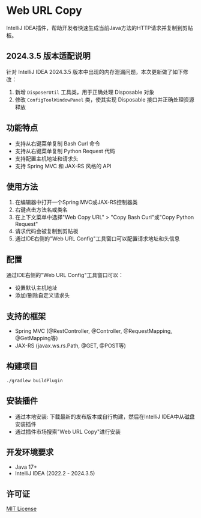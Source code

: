 # Web URL Copy

IntelliJ IDEA插件，帮助开发者快速生成当前Java方法的HTTP请求并复制到剪贴板。

## 2024.3.5 版本适配说明

针对 IntelliJ IDEA 2024.3.5 版本中出现的内存泄漏问题，本次更新做了如下修改：

1. 新增 `DisposerUtil` 工具类，用于正确处理 Disposable 对象
2. 修改 `ConfigToolWindowPanel` 类，使其实现 Disposable 接口并正确处理资源释放

## 功能特点

- 支持从右键菜单复制 Bash Curl 命令
- 支持从右键菜单复制 Python Request 代码
- 支持配置主机地址和请求头
- 支持 Spring MVC 和 JAX-RS 风格的 API

## 使用方法

1. 在编辑器中打开一个Spring MVC或JAX-RS控制器类
2. 右键点击方法名或类名
3. 在上下文菜单中选择"Web Copy URL" > "Copy Bash Curl"或"Copy Python Request"
4. 请求代码会被复制到剪贴板
5. 通过IDE右侧的"Web URL Config"工具窗口可以配置请求地址和头信息

## 配置

通过IDE右侧的"Web URL Config"工具窗口可以：

- 设置默认主机地址
- 添加/删除自定义请求头

## 支持的框架

- Spring MVC (@RestController, @Controller, @RequestMapping, @GetMapping等)
- JAX-RS (javax.ws.rs.Path, @GET, @POST等)

## 构建项目

```bash
./gradlew buildPlugin
```

## 安装插件

- 通过本地安装: 下载最新的发布版本或自行构建，然后在IntelliJ IDEA中从磁盘安装插件
- 通过插件市场搜索"Web URL Copy"进行安装

## 开发环境要求

- Java 17+
- IntelliJ IDEA (2022.2 - 2024.3.5)

## 许可证

[MIT License](LICENSE)